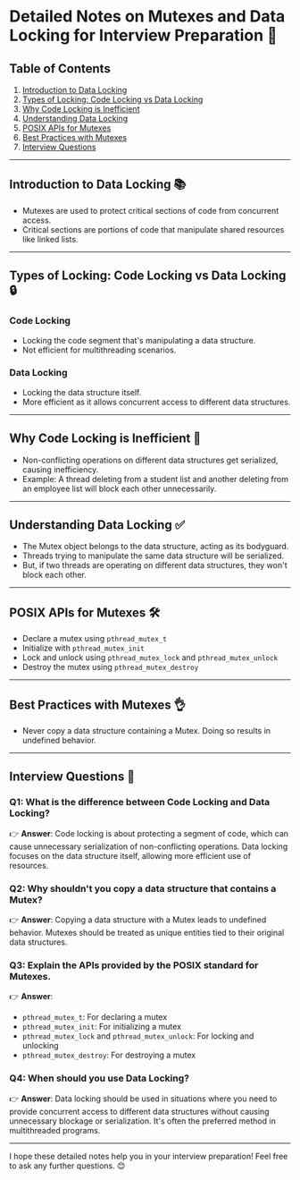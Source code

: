 # Detailed Notes on Mutexes and Data Locking for Interview Preparation 📝

## Table of Contents
1. [Introduction to Data Locking](#introduction-to-data-locking)
2. [Types of Locking: Code Locking vs Data Locking](#types-of-locking)
3. [Why Code Locking is Inefficient](#why-code-locking-is-inefficient)
4. [Understanding Data Locking](#understanding-data-locking)
5. [POSIX APIs for Mutexes](#posix-apis-for-mutexes)
6. [Best Practices with Mutexes](#best-practices-with-mutexes)
7. [Interview Questions](#interview-questions)

---

## Introduction to Data Locking 📚

- Mutexes are used to protect critical sections of code from concurrent access.
- Critical sections are portions of code that manipulate shared resources like linked lists.
  
---

## Types of Locking: Code Locking vs Data Locking 🔒

### Code Locking 
- Locking the code segment that's manipulating a data structure.
- Not efficient for multithreading scenarios.

### Data Locking
- Locking the data structure itself.
- More efficient as it allows concurrent access to different data structures.

---

## Why Code Locking is Inefficient 🚫

- Non-conflicting operations on different data structures get serialized, causing inefficiency.
- Example: A thread deleting from a student list and another deleting from an employee list will block each other unnecessarily.
  
---

## Understanding Data Locking ✅

- The Mutex object belongs to the data structure, acting as its bodyguard.
- Threads trying to manipulate the same data structure will be serialized.
- But, if two threads are operating on different data structures, they won't block each other.
  
---

## POSIX APIs for Mutexes 🛠

- Declare a mutex using `pthread_mutex_t`
- Initialize with `pthread_mutex_init`
- Lock and unlock using `pthread_mutex_lock` and `pthread_mutex_unlock`
- Destroy the mutex using `pthread_mutex_destroy`

---

## Best Practices with Mutexes 👌

- Never copy a data structure containing a Mutex. Doing so results in undefined behavior.

---

## Interview Questions 🤔

### Q1: What is the difference between Code Locking and Data Locking?
👉 **Answer**: 
Code locking is about protecting a segment of code, which can cause unnecessary serialization of non-conflicting operations. Data locking focuses on the data structure itself, allowing more efficient use of resources.

### Q2: Why shouldn't you copy a data structure that contains a Mutex?
👉 **Answer**:
Copying a data structure with a Mutex leads to undefined behavior. Mutexes should be treated as unique entities tied to their original data structures.

### Q3: Explain the APIs provided by the POSIX standard for Mutexes.
👉 **Answer**:
- `pthread_mutex_t`: For declaring a mutex
- `pthread_mutex_init`: For initializing a mutex
- `pthread_mutex_lock` and `pthread_mutex_unlock`: For locking and unlocking
- `pthread_mutex_destroy`: For destroying a mutex

### Q4: When should you use Data Locking?
👉 **Answer**:
Data locking should be used in situations where you need to provide concurrent access to different data structures without causing unnecessary blockage or serialization. It's often the preferred method in multithreaded programs.

---

I hope these detailed notes help you in your interview preparation! Feel free to ask any further questions. 😊
